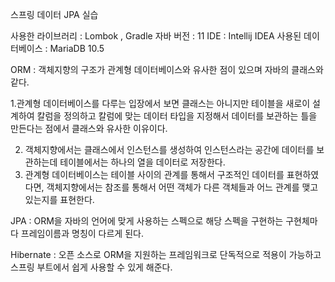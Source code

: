 스프링 데이터 JPA 실습

사용한 라이브러리 : Lombok , Gradle
자바 버전 : 11
IDE : Intellij IDEA
사용된 데이터베이스 : MariaDB 10.5

ORM : 객체지향의 구조가 관계형 데이터베이스와 유사한 점이 있으며 자바의 클래스와 같다. 

1.관계형 데이터베이스를 다루는 입장에서 보면 클래스는 아니지만 테이블을 새로이 설계하여 칼럼을 정의하고 칼럼에 맞는 데이터 타입을 지정해서 데이터를
보관하는 틀을 만든다는 점에서 클래스와 유사한 이유이다.

2. 객체지향에서는 클래스에서 인스턴스를 생성하여 인스턴스라는 공간에 데이터를 보관하는데 테이블에서는 하나의 열을 데이터로 저장한다.
3. 관계형 데이터베이스는 테이블 사이의 관계를 통해서 구조적인 데이터를 표현하였다면, 객체지향에서는 참조를 통해서 어떤 객체가 다른 객체들과 어느 관계를 맺고 있는지를
   표현한다.

JPA : ORM을 자바의 언어에 맞게 사용하는 스펙으로 해당 스펙을 구현하는 구현체마다 프레임이름과 명칭이 다르게 된다.

Hibernate : 오픈 소스로 ORM을 지원하는 프레임워크로 단독적으로 적용이 가능하고 스프링 부트에서 쉽게 사용할 수 있게 해준다.
